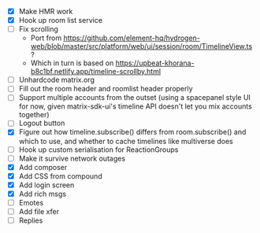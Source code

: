 * [x] Make HMR work
* [x] Hook up room list service
* [ ] Fix scrolling
  * Port from https://github.com/element-hq/hydrogen-web/blob/master/src/platform/web/ui/session/room/TimelineView.ts?
  * Which in turn is based on https://upbeat-khorana-b8c1bf.netlify.app/timeline-scrollby.html
* [ ] Unhardcode matrix.org
* [ ] Fill out the room header and roomlist header properly
* [ ] Support multiple accounts from the outset (using a spacepanel style UI for now, given matrix-sdk-ui's timeline API doesn't let you mix accounts together)
* [ ] Logout button
* [x] Figure out how timeline.subscribe() differs from room.subscribe() and which to use, and whether to cache timelines like multiverse does
* [ ] Hook up custom serialisation for ReactionGroups
* [ ] Make it survive network outages
* [x] Add composer
* [x] Add CSS from compound
* [x] Add login screen
* [x] Add rich msgs
* [ ] Emotes
* [ ] Add file xfer
* [ ] Replies
